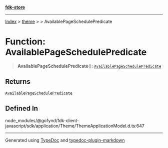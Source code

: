 [**fdk-store**](../../../README.md)
***

[Index](../../../API.md) > [theme](../../README.md) > [<internal>](../README.md) > AvailablePageSchedulePredicate

# Function: AvailablePageSchedulePredicate

> **AvailablePageSchedulePredicate**(): [`AvailablePageSchedulePredicate`](../type-aliases/type-alias.AvailablePageSchedulePredicate.md)

## Returns

[`AvailablePageSchedulePredicate`](../type-aliases/type-alias.AvailablePageSchedulePredicate.md)

## Defined In

node\_modules/@gofynd/fdk-client-javascript/sdk/application/Theme/ThemeApplicationModel.d.ts:647

***
Generated using [TypeDoc](https://typedoc.org/) and [typedoc-plugin-markdown](https://www.npmjs.com/package/typedoc-plugin-markdown)
